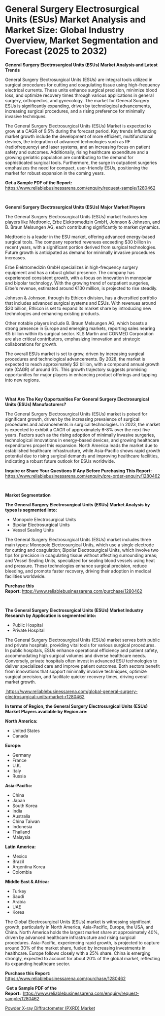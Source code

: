 <p><h1>General Surgery Electrosurgical Units (ESUs) Market Analysis and Market Size: Global Industry Overview, Market Segmentation and Forecast (2025 to 2032)</h1></p><p><strong>General Surgery Electrosurgical Units (ESUs) Market Analysis and Latest Trends</strong></p>
<p><p>General Surgery Electrosurgical Units (ESUs) are integral tools utilized in surgical procedures for cutting and coagulating tissue using high-frequency electrical currents. These units enhance surgical precision, minimize blood loss, and optimize recovery times through various applications in general surgery, orthopedics, and gynecology. The market for General Surgery ESUs is significantly expanding, driven by technological advancements, increasing surgical procedures, and a rising preference for minimally invasive techniques.</p><p>The General Surgery Electrosurgical Units (ESUs) Market is expected to grow at a CAGR of 9.5% during the forecast period. Key trends influencing market growth include the development of more efficient, multifunctional devices, the integration of advanced technologies such as RF (radiofrequency) and laser systems, and an increasing focus on patient safety and outcomes. Additionally, rising healthcare expenditure and a growing geriatric population are contributing to the demand for sophisticated surgical tools. Furthermore, the surge in outpatient surgeries emphasizes the need for compact, user-friendly ESUs, positioning the market for robust expansion in the coming years.</p></p>
<p><strong>Get a Sample PDF of the Report:&nbsp;</strong> <a href="https://www.reliablebusinessarena.com/enquiry/request-sample/1280462?utm_campaign=2483&utm_medium=2&utm_source=Github&utm_content=ia&utm_term=24032025&utm_id=general-surgery-electrosurgical-units-esus">https://www.reliablebusinessarena.com/enquiry/request-sample/1280462</a></p>
<p>&nbsp;</p>
<p><strong>General Surgery Electrosurgical Units (ESUs) Major Market Players</strong></p>
<p><p>The General Surgery Electrosurgical Units (ESUs) market features key players like Medtronic, Erbe Elektromedizin GmbH, Johnson & Johnson, and B. Braun Melsungen AG, each contributing significantly to market dynamics.</p><p>Medtronic is a leader in the ESU market, offering advanced energy-based surgical tools. The company reported revenues exceeding $30 billion in recent years, with a significant portion derived from surgical technologies. Future growth is anticipated as demand for minimally invasive procedures increases.</p><p>Erbe Elektromedizin GmbH specializes in high-frequency surgery equipment and has a robust global presence. The company has experienced consistent growth, with a focus on innovation in monopolar and bipolar technology. With the growing trend of outpatient surgeries, Erbe's revenue, estimated around €130 million, is projected to rise steadily.</p><p>Johnson & Johnson, through its Ethicon division, has a diversified portfolio that includes advanced surgical systems and ESUs. With revenues around $20 billion, Ethicon is set to expand its market share by introducing new technologies and enhancing existing products.</p><p>Other notable players include B. Braun Melsungen AG, which boasts a strong presence in Europe and emerging markets, reporting sales nearing €5 billion within its surgical sector. KLS Martin and CONMED Corporation are also critical contributors, emphasizing innovation and strategic collaborations for growth.</p><p>The overall ESUs market is set to grow, driven by increasing surgical procedures and technological advancements. By 2028, the market is expected to reach approximately $2 billion, with a compound annual growth rate (CAGR) of around 6%. This growth trajectory suggests promising opportunities for major players in enhancing product offerings and tapping into new regions.</p></p>
<p>&nbsp;</p>
<p><strong>What Are The Key Opportunities For General Surgery Electrosurgical Units (ESUs) Manufacturers?</strong></p>
<p><p>The General Surgery Electrosurgical Units (ESUs) market is poised for significant growth, driven by the increasing prevalence of surgical procedures and advancements in surgical technologies. In 2023, the market is expected to exhibit a CAGR of approximately 6-8% over the next five years. Factors such as the rising adoption of minimally invasive surgeries, technological innovations in energy-based devices, and growing healthcare expenditures propel this expansion. North America leads the market due to established healthcare infrastructure, while Asia-Pacific shows rapid growth potential due to rising surgical demands and improving healthcare facilities, indicating a robust future outlook for ESUs worldwide.</p></p>
<p><strong>Inquire or Share Your Questions If Any Before Purchasing This Report:</strong> <a href="https://www.reliablebusinessarena.com/enquiry/pre-order-enquiry/1280462?utm_campaign=2483&utm_medium=2&utm_source=Github&utm_content=ia&utm_term=24032025&utm_id=general-surgery-electrosurgical-units-esus">https://www.reliablebusinessarena.com/enquiry/pre-order-enquiry/1280462</a></p>
<p>&nbsp;</p>
<p><strong>Market Segmentation</strong></p>
<p><strong>The General Surgery Electrosurgical Units (ESUs) Market Analysis by types is segmented into:</strong></p>
<p><ul><li>Monopole Electrosurgical Units</li><li>Bipolar Electrosurgical Units</li><li>Vessel Sealing Units</li></ul></p>
<p><p>The General Surgery Electrosurgical Units (ESUs) market includes three main types: Monopole Electrosurgical Units, which use a single electrode for cutting and coagulation; Bipolar Electrosurgical Units, which involve two tips for precision in coagulating tissue without affecting surrounding areas; and Vessel Sealing Units, specialized for sealing blood vessels using heat and pressure. These technologies enhance surgical precision, reduce bleeding, and promote faster recovery, driving their adoption in medical facilities worldwide.</p></p>
<p><strong>Purchase this Report:&nbsp;</strong><a href="https://www.reliablebusinessarena.com/purchase/1280462?utm_campaign=2483&utm_medium=2&utm_source=Github&utm_content=ia&utm_term=24032025&utm_id=general-surgery-electrosurgical-units-esus">https://www.reliablebusinessarena.com/purchase/1280462</a></p>
<p>&nbsp;</p>
<p><strong>The General Surgery Electrosurgical Units (ESUs) Market Industry Research by Application is segmented into:</strong></p>
<p><ul><li>Public Hospital</li><li>Private Hospital</li></ul></p>
<p><p>The General Surgery Electrosurgical Units (ESUs) market serves both public and private hospitals, providing vital tools for various surgical procedures. In public hospitals, ESUs enhance operational efficiency and patient safety, accommodating high surgical volumes and diverse healthcare needs. Conversely, private hospitals often invest in advanced ESU technologies to deliver specialized care and improve patient outcomes. Both sectors benefit from innovations that support minimally invasive techniques, optimize surgical precision, and facilitate quicker recovery times, driving overall market growth.</p></p>
<p><a href="https://www.reliablebusinessarena.com/global-general-surgery-electrosurgical-units-market-r1280462?utm_campaign=2483&utm_medium=2&utm_source=Github&utm_content=ia&utm_term=24032025&utm_id=general-surgery-electrosurgical-units-esus">&nbsp;https://www.reliablebusinessarena.com/global-general-surgery-electrosurgical-units-market-r1280462</a></p>
<p><strong>In terms of Region, the General Surgery Electrosurgical Units (ESUs) Market Players available by Region are:</strong></p>
<p>
    <p> <strong> North America: </strong>
        <ul>
            <li>United States</li>
            <li>Canada</li>
        </ul>
        </p> 
    <p> <strong> Europe: </strong>
        <ul>
            <li>Germany</li>
            <li>France</li>
            <li>U.K.</li>
            <li>Italy</li>
            <li>Russia</li>
        </ul>
        </p> 
    <p> <strong> Asia-Pacific: </strong>
        <ul>
            <li>China</li>
            <li>Japan</li>
            <li>South Korea</li>
            <li>India</li>
            <li>Australia</li>
            <li>China Taiwan</li>
            <li>Indonesia</li>
            <li>Thailand</li>
            <li>Malaysia</li>
        </ul>
        </p> 
    <p> <strong> Latin America: </strong>
        <ul>
            <li>Mexico</li>
            <li>Brazil</li>
            <li>Argentina Korea</li>
            <li>Colombia</li>
        </ul>
        </p> 
    <p> <strong> Middle East & Africa: </strong>
        <ul>
            <li>Turkey</li>
            <li>Saudi</li>
            <li>Arabia</li>
            <li>UAE</li>
            <li>Korea</li>
        </ul>
    </p>
    </p>
<p><p>The Global Electrosurgical Units (ESUs) market is witnessing significant growth, particularly in North America, Asia-Pacific, Europe, the USA, and China. North America holds the largest market share at approximately 40%, driven by advanced healthcare infrastructure and rising surgical procedures. Asia-Pacific, experiencing rapid growth, is projected to capture around 30% of the market share, fueled by increasing investments in healthcare. Europe follows closely with a 25% share. China is emerging strongly, expected to account for about 20% of the global market, reflecting its expanding healthcare sector.</p></p>
<p><strong>Purchase this Report: </strong><a href="https://www.reliablebusinessarena.com/purchase/1280462?utm_campaign=2483&utm_medium=2&utm_source=Github&utm_content=ia&utm_term=24032025&utm_id=general-surgery-electrosurgical-units-esus">https://www.reliablebusinessarena.com/purchase/1280462</a></p>
<p>&nbsp;<strong>Get a Sample PDF of the Report:&nbsp;&nbsp;</strong><a href="https://www.reliablebusinessarena.com/enquiry/request-sample/1280462?utm_campaign=2483&utm_medium=2&utm_source=Github&utm_content=ia&utm_term=24032025&utm_id=general-surgery-electrosurgical-units-esus">https://www.reliablebusinessarena.com/enquiry/request-sample/1280462</a></p>
<p><strong></strong></p>
<p><p><a href="https://github.com/ParvinKhatun77/Market-Research-Report-List-2/blob/main/powder-x-ray-diffractometer-pxrd-market.md?utm_campaign=2483&utm_medium=2&utm_source=Github&utm_content=ia&utm_term=24032025&utm_id=general-surgery-electrosurgical-units-esus">Powder X-ray Diffractometer (PXRD) Market</a></p></p>